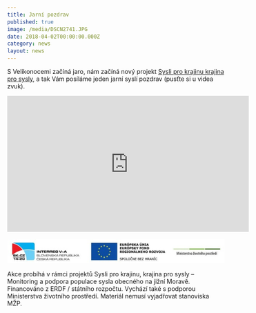 ```yaml
---
title: Jarní pozdrav
published: true
image: /media/DSCN2741.JPG
date: 2018-04-02T00:00:00.000Z
category: news
layout: news
---
```

S Velikonocemi začíná jaro, nám začíná nový projekt [Sysli pro krajinu
krajina pro sysly](/o-nas/projekty/sysli-pro-krajinu-krajina-pro-sysly),
a tak Vám posíláme jeden jarní syslí pozdrav (pusťte si u videa zvuk).

<iframe width="560" height="315" src="https://www.youtube.com/embed/qPHz2Fgj8hM" frameborder="0" allow="autoplay; encrypted-media" allowfullscreen=""></iframe>

![](/media/logo_irrva-a-mzp_lezato_610.jpg)

Akce probíhá v rámci projektů Sysli pro krajinu, krajina pro sysly – Monitoring a podpora populace sysla obecného na jižní Moravě. Financováno z ERDF / státního rozpočtu. Vychází také s podporou Ministerstva životního prostředí. Materiál nemusí vyjadřovat stanoviska MŽP.
